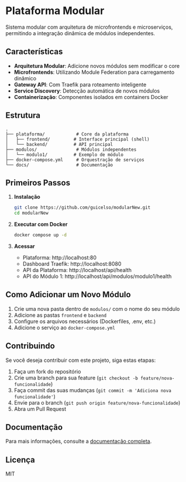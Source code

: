 # Plataforma Modular

Sistema modular com arquitetura de microfrontends e microserviços, permitindo a integração dinâmica de módulos independentes.

## Características

- **Arquitetura Modular**: Adicione novos módulos sem modificar o core
- **Microfrontends**: Utilizando Module Federation para carregamento dinâmico
- **Gateway API**: Com Traefik para roteamento inteligente
- **Service Discovery**: Detecção automática de novos módulos
- **Containerização**: Componentes isolados em containers Docker

## Estrutura

```
.
├── plataforma/            # Core da plataforma
│   ├── frontend/         # Interface principal (shell)
│   └── backend/          # API principal
├── modulos/               # Módulos independentes
│   └── modulo1/          # Exemplo de módulo
├── docker-compose.yml     # Orquestração de serviços
└── docs/                  # Documentação
```

## Primeiros Passos

1. **Instalação**
   ```bash
   git clone https://github.com/guicelso/modularNew.git
   cd modularNew
   ```

2. **Executar com Docker**
   ```bash
   docker compose up -d
   ```

3. **Acessar**
   - Plataforma: http://localhost:80
   - Dashboard Traefik: http://localhost:8080
   - API da Plataforma: http://localhost/api/health
   - API do Módulo 1: http://localhost/api/modulos/modulo1/health

## Como Adicionar um Novo Módulo

1. Crie uma nova pasta dentro de `modulos/` com o nome do seu módulo
2. Adicione as pastas `frontend` e `backend`
3. Configure os arquivos necessários (Dockerfiles, .env, etc.)
4. Adicione o serviço ao `docker-compose.yml`

## Contribuindo

Se você deseja contribuir com este projeto, siga estas etapas:

1. Faça um fork do repositório
2. Crie uma branch para sua feature (`git checkout -b feature/nova-funcionalidade`)
3. Faça commit das suas mudanças (`git commit -m 'Adiciona nova funcionalidade'`)
4. Envie para o branch (`git push origin feature/nova-funcionalidade`)
5. Abra um Pull Request

## Documentação

Para mais informações, consulte a [documentação completa](./docs/README.md).

## Licença

MIT 